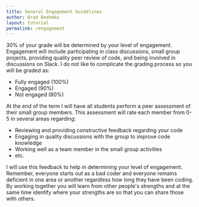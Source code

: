 ```yaml
---
title: General Engagement Guidelines
author: Brad Boehmke
layout: tutorial
permalink: /engagement
---
```


30% of your grade will be determined by your level of engagement. Engagement will include participating in class discussions, small group projects, providing quality peer review of code, and being involved in discussions on Slack. I do not like to complicate the grading process so you will be graded as:

* Fully engaged (100%)
* Engaged (90%)
* Not engaged (80%)

At the end of the term I will have all students perform a peer assessment of their small group members. This assessment will rate each member from 0-5 in several areas regarding:

* Reviewing and providing constructive feedback regarding your code
* Engaging in quality discussions with the group to improve code knowledge
* Working well as a team member in the small group activities
* etc.

I will use this feedback to help in determining your level of engagement. Remember, everyone starts out as a bad coder and everyone remains deficient in one area or another regardless how long they have been coding. By working together you will learn from other people's strengths and at the same time identify where your strengths are so that you can share those with others.
